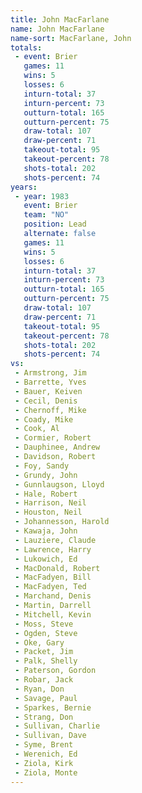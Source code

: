 ```yaml
---
title: John MacFarlane
name: John MacFarlane
name-sort: MacFarlane, John
totals:
 - event: Brier
   games: 11
   wins: 5
   losses: 6
   inturn-total: 37
   inturn-percent: 73
   outturn-total: 165
   outturn-percent: 75
   draw-total: 107
   draw-percent: 71
   takeout-total: 95
   takeout-percent: 78
   shots-total: 202
   shots-percent: 74
years:
 - year: 1983
   event: Brier
   team: "NO"
   position: Lead
   alternate: false
   games: 11
   wins: 5
   losses: 6
   inturn-total: 37
   inturn-percent: 73
   outturn-total: 165
   outturn-percent: 75
   draw-total: 107
   draw-percent: 71
   takeout-total: 95
   takeout-percent: 78
   shots-total: 202
   shots-percent: 74
vs:
 - Armstrong, Jim
 - Barrette, Yves
 - Bauer, Keiven
 - Cecil, Denis
 - Chernoff, Mike
 - Coady, Mike
 - Cook, Al
 - Cormier, Robert
 - Dauphinee, Andrew
 - Davidson, Robert
 - Foy, Sandy
 - Grundy, John
 - Gunnlaugson, Lloyd
 - Hale, Robert
 - Harrison, Neil
 - Houston, Neil
 - Johannesson, Harold
 - Kawaja, John
 - Lauziere, Claude
 - Lawrence, Harry
 - Lukowich, Ed
 - MacDonald, Robert
 - MacFadyen, Bill
 - MacFadyen, Ted
 - Marchand, Denis
 - Martin, Darrell
 - Mitchell, Kevin
 - Moss, Steve
 - Ogden, Steve
 - Oke, Gary
 - Packet, Jim
 - Palk, Shelly
 - Paterson, Gordon
 - Robar, Jack
 - Ryan, Don
 - Savage, Paul
 - Sparkes, Bernie
 - Strang, Don
 - Sullivan, Charlie
 - Sullivan, Dave
 - Syme, Brent
 - Werenich, Ed
 - Ziola, Kirk
 - Ziola, Monte
---
```

